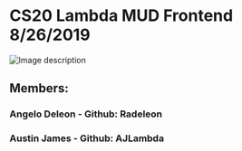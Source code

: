 # CS20 Lambda MUD Frontend  8/26/2019
![Image description](https://i.ibb.co/88QV8Kg/Screen-Shot-2019-08-28-at-11-53-26-AM.png)
## Members:
### Angelo Deleon - Github: Radeleon
### Austin James - Github: AJLambda
